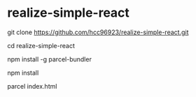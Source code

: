 # realize-simple-react

git clone https://github.com/hcc96923/realize-simple-react.git

cd realize-simple-react

npm install -g parcel-bundler

npm install

parcel index.html
